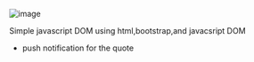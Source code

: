 ![image](https://github.com/aye-nyeinSan/QuoteGenerator/assets/56792505/21280285-5cd9-414d-81ac-69e5147630e7)

Simple javascript DOM
using html,bootstrap,and javacsript DOM

- push notification for the quote
  
